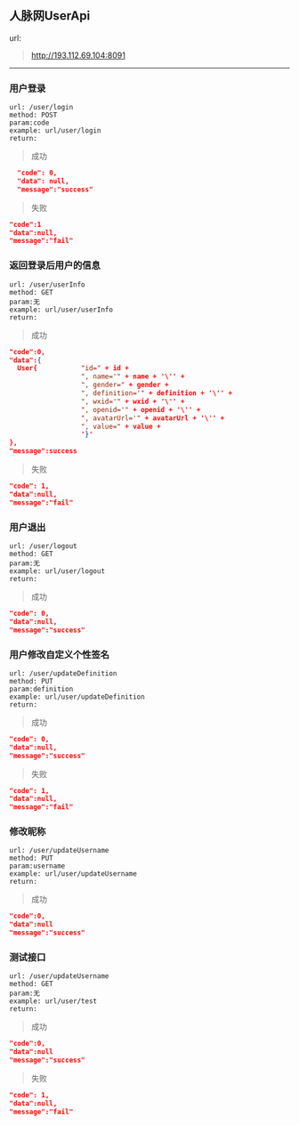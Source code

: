 ## 人脉网UserApi
url:
>http://193.112.69.104:8091
-----
### 用户登录
```text
url: /user/login
method: POST
param:code
example: url/user/login
return:

```
> 成功
```json
  "code": 0,
  "data": null,
  "message":"success"
```
> 失败
```json
"code":1
"data":null,
"message":"fail"

```
### 返回登录后用户的信息
```text
url: /user/userInfo
method: GET
param:无
example: url/user/userInfo
return:
```
> 成功
```json
"code":0,
"data":{
  User{           "id=" + id +
                  ", name='" + name + '\'' +
                  ", gender=" + gender +
                  ", definition='" + definition + '\'' +
                  ", wxid='" + wxid + '\'' +
                  ", openid='" + openid + '\'' +
                  ", avatarUrl='" + avatarUrl + '\'' +
                  ", value=" + value +
                  '}'
},
"message":success
```
> 失败
```json
"code": 1,
"data":null,
"message":"fail"
```

###  用户退出
```text
url: /user/logout
method: GET
param:无
example: url/user/logout
return:
```
> 成功
```json
"code": 0,
"data":null,
"message":"success"
```
### 用户修改自定义个性签名
```text
url: /user/updateDefinition
method: PUT
param:definition
example: url/user/updateDefinition
return:
```
> 成功
```json
"code": 0,
"data":null,
"message":"success"
```
> 失败
```json
"code": 1,
"data":null,
"message":"fail"
```

###  修改昵称
```text
url: /user/updateUsername
method: PUT
param:username
example: url/user/updateUsername
return:
```
> 成功

```json
"code":0,
"data":null
"message":"success"

```
### 测试接口
```text
url: /user/updateUsername
method: GET
param:无
example: url/user/test
return:
```
> 成功

```json
"code":0,
"data":null
"message":"success"
```
> 失败

```json
"code": 1,
"data":null,
"message":"fail"
```